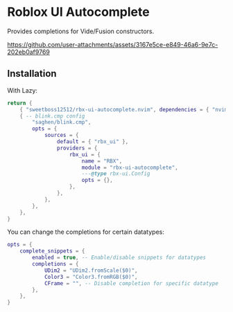 # Roblox UI Autocomplete
Provides completions for Vide/Fusion constructors.

https://github.com/user-attachments/assets/3167e5ce-e849-46a6-9e7c-202eb0af9769

## Installation

With Lazy:
```lua
return {
    { "sweetboss12512/rbx-ui-autocomplete.nvim", dependencies = { "nvim-treesitter/nvim-treesitter" }, lazy = true },
    { -- blink.cmp config
        "saghen/blink.cmp",
        opts = {
            sources = {
                default = { "rbx_ui" },
                providers = {
                    rbx_ui = {
                        name = "RBX",
                        module = "rbx-ui-autocomplete",
                        ---@type rbx-ui.Config
                        opts = {},
                    },
                },
            },
        },
    },
}
```

You can change the completions for certain datatypes:
```lua
opts = {
    complete_snippets = {
        enabled = true, -- Enable/disable snippets for datatypes
        completions = {
            UDim2 = "UDim2.fromScale($0)",
            Color3 = "Color3.fromRGB($0)",
            CFrame = "", -- Disable completion for specific datatype
        },
    },
}
```

